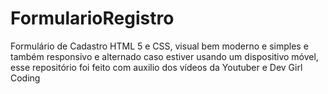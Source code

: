 # FormularioRegistro
 Formulário de Cadastro HTML 5 e CSS, visual bem moderno e simples e também responsivo e alternado caso estiver usando um dispositivo móvel, esse repositório foi feito com auxilio dos vídeos da Youtuber e Dev Girl Coding
